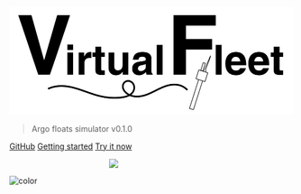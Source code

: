 <!-- cover.md -->

![logo](img/repo_picture_tight.png)

> Argo floats simulator v0.1.0

[GitHub](https://github.com/euroargodev/VirtualFleet/)
[Getting started](https://euroargodev.github.io/VirtualFleet/#/usage)
[Try it now](https://binder.pangeo.io/v2/gh/euroargodev/VirtualFleet/refactoring?urlpath=lab/tree/examples/try_it-CustomPlans.ipynb)

<img src="https://avatars1.githubusercontent.com/u/58258213?s=460&v=4" width="150" style="display: block;margin-left: auto; margin-right: auto;"/>

<!-- background color -->
![color](#fff)